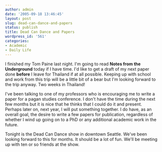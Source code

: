 ```yaml
---
author: admin
date: '2005-09-18 13:46:45'
layout: post
slug: dead-can-dance-and-papers
status: publish
title: Dead Can Dance and Papers
wordpress_id: '561'
categories:
- Academic
- Daily Life
---
```

<p>I finished my Tom Paine last night. I'm going to read <strong>Notes from the  Underground</strong> today if I have time. I'd like to get a draft of my next paper  done <strong>before</strong> I leave for Thailand if at all possible. Keeping up with  school and work from this trip will be a little bit of a bear but I'm looking  forward to the trip anyway. Two weeks in Thailand!</p> <p>I've been talking to one of my professors who is encouraging me to write a  paper for a pagan studies conference. I don't have the time during the next few  months but it is nice that he thinks that I could do it and present. Perhaps  later on, next year, I will put something together. I do have, as an overall  goal, the desire to write a few papers for publication, regardless of whether I  wind up going on to a PhD or any additional academic work in the future.</p> <p>Tonight is the Dead Can Dance show in downtown Seattle. We've been looking  forward to this for months. It should be a lot of fun. We'll be meeting up with  ten or so friends at the show.</p>
